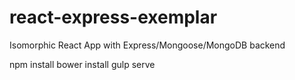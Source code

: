 # react-express-exemplar
Isomorphic React App with Express/Mongoose/MongoDB backend

npm install
bower install
gulp serve
